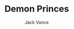 ---
title: Demon Princes
author: Jack Vance
year: 1964
genre: literature
wiki: https://en.wikipedia.org/wiki/Demon_Princes
---
